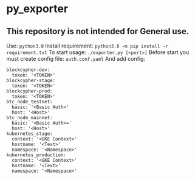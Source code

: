 # py_exporter
## **This repository is not intended for General use.**
Use: `python3.8`
Install requirement: `python3.8 -m pip install -r requirement.txt`
To start usage: `./exporter.py [<port>]`
Before start you must create config file: `auth.conf.yaml`
And add config:
```
blockcypher-dev:
  token: '<TOKEN>'
blockcypher-stage:
  token: '<TOKEN>'
blockcypher-prod:
  token: '<TOKEN>'
btc_node_testnet:
  basic: '<Basic Auth>'
  host: '<Host>'
btc_node_mainnet:
  basic: '<Basic Auth>='
  host: '<Host>'
kubernetes_stage:
  context: '<GKE Context>'
  hostname: '<Text>'
  namespace: '<Namespace>'
kubernetes_production:
  context: '<GKE Context>'
  hostname: '<Text>'
  namespace: '<Namespace>'
```

